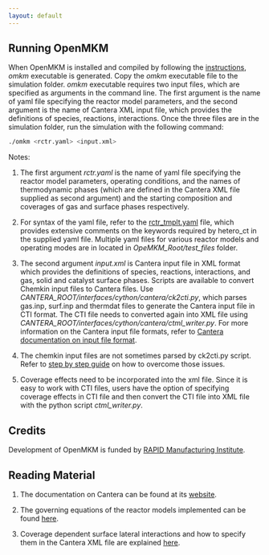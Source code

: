 ```yaml
---
layout: default
---
```


## Running OpenMKM
When OpenMKM is installed and compiled by following the [instructions](install), *omkm* executable
is generated. Copy the *omkm* executable file to the simulation folder.
*omkm* executable requires two input files, which are specified as arguments in the command line. 
The first argument is the name of yaml file specifying the reactor model parameters, and the second argument
is the name of Cantera XML input file, which provides the definitions of species, reactions, interactions. 
 Once the three files are in the simulation folder, run the simulation with the following command:
~~~ bash
./omkm <rctr.yaml> <input.xml>
~~~

Notes:
1. The first argument *rctr.yaml* is the name of yaml file specifying the reactor model parameters, 
operating conditions, and the names of thermodynamic phases (which are defined in the Cantera XML file 
supplied as second argument) and the starting composition and coverages of gas and surface phases 
respectively.  

2. For syntax of the yaml file, refer to the [rctr_tmplt.yaml](rctr_tmplt.yaml) file, 
which provides extensive comments on the keywords required by hetero_ct in the supplied yaml file.
Multiple yaml files for various reactor models and operating modes are in located in *OpeMKM_Root/test_files* folder. 

3. The second argument *input.xml* is Cantera input file in XML format which provides the 
definitions of species, reactions, interactions, and gas, solid and  catalyst surface phases. 
Scripts are available to convert Chemkin input files to Cantera files. Use 
*CANTERA_ROOT/interfaces/cython/cantera/ck2cti.py*, which parses gas.inp, surf.inp and thermdat files
to generate the Cantera input file in CTI format. The CTI file needs to converted again into XML file
using *CANTERA_ROOT/interfaces/cython/cantera/ctml_writer.py*.
For more information on the Cantera input file formats, refer to 
[Cantera documentation on input file format](https://cantera.org/tutorials/input-files.html).

4. The chemkin input files are not sometimes parsed by ck2cti.py script. Refer to 
[step by step guide](ck_conversion.md) on how to overcome those issues. 

5. Coverage effects need to be incorporated into the xml file. Since it is easy to work with CTI files, users have the option of specifying coverage effects in CTI file and then convert the CTI file into XML file with the python script *ctml_writer.py*.


## Credits
 Development of OpenMKM is funded by [RAPID Manufacturing Institute](www.aiche.org/rapid).


## Reading Material

1. The documentation on Cantera can be found at its [website](http://www.cantera.org).

2. The governing equations of the  reactor models implemented can be found [here](ReactorModels.pdf).

3. Coverage dependent surface lateral interactions and how to specify them in the Cantera XML file 
are explained [here](SurfaceInteractions.pdf).

